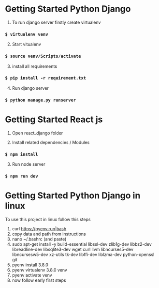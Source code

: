# Getting Started Python Django

1. To run django server firstly create virtualenv

### `$ virtualenv venv`

2. Start vitualenv

### `$ source venv/Scripts/activate`

3. install all requirements

### `$ pip install -r requirement.txt`

4. Run django server

### `$ python manage.py runserver`

# Getting Started React js

1. Open react_django folder

2. Install related dependencies / Modules

### `$ npm install`

3. Run node server

### `$ npm run dev`




# Getting Started Python Django in linux

To use this project in linux follow this steps

1. curl https://pyenv.run|bash
2. copy data and path from instructions
3. nano ~/.bashrc (and paste)
4. sudo apt-get install -y build-essential libssl-dev zlib1g-dev libbz2-dev libreadline-dev libsqlite3-dev wget curl llvm libncurses5-dev libncursesw5-dev xz-utils tk-dev libffi-dev liblzma-dev python-openssl git
5. pyenv install 3.8.0
6. pyenv virtualenv 3.8.0 venv
7. pyenv activate venv
8. now follow early first steps
